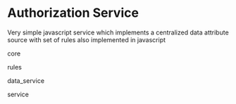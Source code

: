 Authorization Service
=====================

Very simple javascript service which implements a
centralized data attribute source with set of
rules also implemented in javascript

core

rules

data_service

service


